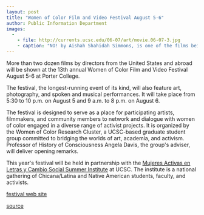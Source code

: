```yaml
---
layout: post
title: "Women of Color Film and Video Festival August 5-6"
author: Public Information Department
images:
  -
    - file: http://currents.ucsc.edu/06-07/art/movie.06-07-3.jpg
    - caption: "NO! by Aishah Shahidah Simmons, is one of the films being shown at the festival."
---
```


More than two dozen films by directors from the United States and abroad will be shown at the 13th annual Women of Color Film and Video Festival August 5-6 at Porter College.

The festival, the longest-running event of its kind, will also feature art, photography, and spoken and musical performances. It will take place from 5:30 to 10 p.m. on August 5 and 9 a.m. to 8 p.m. on August 6.

The festival is designed to serve as a place for participating artists, filmmakers, and community members to network and dialogue with women of color engaged in a diverse range of activist projects. It is organized by the Women of Color Research Cluster, a UCSC-based graduate student group committed to bridging the worlds of art, academia, and activism. Professor of History of Consciousness Angela Davis, the group's adviser, will deliver opening remarks.

This year's festival will be held in partnership with the [Mujeres Activas en Letras y Cambio Social Summer Institute][1] at UCSC. The institute is a national gathering of Chicana/Latina and Native American students, faculty, and activists.

[festival web site][2]

[1]: http://www.malcs.net
[2]: http://www2.ucsc.edu/woc/wocff06/home.html

[source](http://www1.ucsc.edu/currents/06-07/07-31/brief-festival.asp "Permalink to brief-festival")
